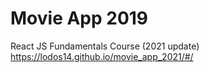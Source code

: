 # Movie App 2019

React JS Fundamentals Course (2021 update)
https://lodos14.github.io/movie_app_2021/#/
